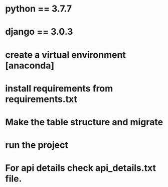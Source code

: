 # python == 3.7.7
# django == 3.0.3
# create a virtual environment [anaconda]
# install requirements from requirements.txt
# Make the table structure and migrate
# run the project
# For api details check api_details.txt file.
